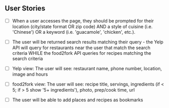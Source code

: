 

## User Stories

- [ ] When a user accesses the page, they should be prompted for their location (city/state format OR zip code) AND a style of cuisine (i.e. 'Chinese') OR a keyword (i.e. 'guacamole', 'chicken', etc.).

- [ ] The user will be returned search results matching their query - the Yelp API will query for restaurants near the user that match the search criteria WHILE the food2fork API queries for recipes matching the search criteria

- [ ] Yelp view: The user will see: restaurant name, phone number, location, image and hours 

- [ ] food2fork view: The user will see: recipe title, servings, ingredients (if < 5; if > 5 show '5+ ingredients'), photo, prep/cook time, url

- [ ] The user will be able to add places and recipes as bookmarks
